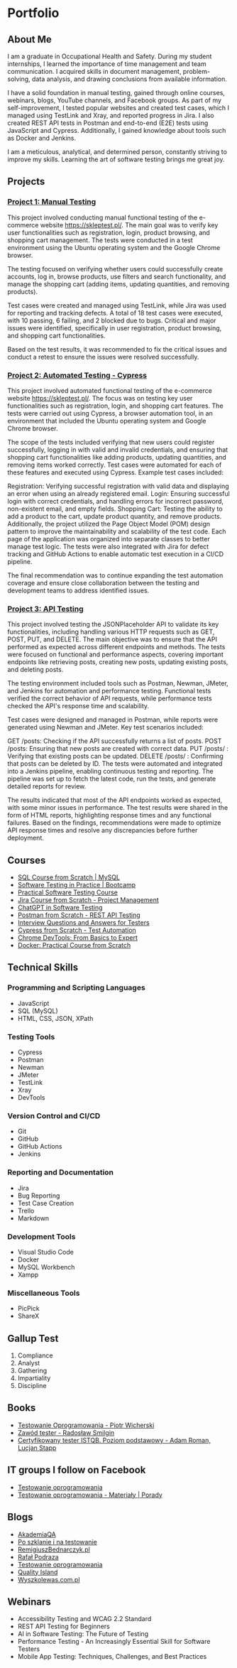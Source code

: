 # Portfolio
## About Me
I am a graduate in Occupational Health and Safety. During my student internships, I learned the importance of time management and team communication. I acquired skills in document management, problem-solving, data analysis, and drawing conclusions from available information.

I have a solid foundation in manual testing, gained through online courses, webinars, blogs, YouTube channels, and Facebook groups. As part of my self-improvement, I tested popular websites and created test cases, which I managed using TestLink and Xray, and reported progress in Jira. I also created REST API tests in Postman and end-to-end (E2E) tests using JavaScript and Cypress. Additionally, I gained knowledge about tools such as Docker and Jenkins.

I am a meticulous, analytical, and determined person, constantly striving to improve my skills. Learning the art of software testing brings me great joy.

## Projects

### [Project 1: Manual Testing](https://github.com/patryk-czarnecki/Project1-Manual-Testing)
This project involved conducting manual functional testing of the e-commerce website https://skleptest.pl/. The main goal was to verify key user functionalities such as registration, login, product browsing, and shopping cart management. The tests were conducted in a test environment using the Ubuntu operating system and the Google Chrome browser.

The testing focused on verifying whether users could successfully create accounts, log in, browse products, use filters and search functionality, and manage the shopping cart (adding items, updating quantities, and removing products).

Test cases were created and managed using TestLink, while Jira was used for reporting and tracking defects. A total of 18 test cases were executed, with 10 passing, 6 failing, and 2 blocked due to bugs. Critical and major issues were identified, specifically in user registration, product browsing, and shopping cart functionalities.

Based on the test results, it was recommended to fix the critical issues and conduct a retest to ensure the issues were resolved successfully.

### [Project 2: Automated Testing - Cypress](https://github.com/patryk-czarnecki/Project-2-Automated-Testing---Cypress)
This project involved automated functional testing of the e-commerce website https://skleptest.pl/. The focus was on testing key user functionalities such as registration, login, and shopping cart features. The tests were carried out using Cypress, a browser automation tool, in an environment that included the Ubuntu operating system and Google Chrome browser.

The scope of the tests included verifying that new users could register successfully, logging in with valid and invalid credentials, and ensuring that shopping cart functionalities like adding products, updating quantities, and removing items worked correctly. Test cases were automated for each of these features and executed using Cypress. Example test cases included:

Registration: Verifying successful registration with valid data and displaying an error when using an already registered email.
Login: Ensuring successful login with correct credentials, and handling errors for incorrect password, non-existent email, and empty fields.
Shopping Cart: Testing the ability to add a product to the cart, update product quantity, and remove products.
Additionally, the project utilized the Page Object Model (POM) design pattern to improve the maintainability and scalability of the test code. Each page of the application was organized into separate classes to better manage test logic. The tests were also integrated with Jira for defect tracking and GitHub Actions to enable automatic test execution in a CI/CD pipeline.

The final recommendation was to continue expanding the test automation coverage and ensure close collaboration between the testing and development teams to address identified issues.

### [Project 3: API Testing](https://github.com/patryk-czarnecki/Project3-APITesting)
This project involved testing the JSONPlaceholder API to validate its key functionalities, including handling various HTTP requests such as GET, POST, PUT, and DELETE. The main objective was to ensure that the API performed as expected across different endpoints and methods. The tests were focused on functional and performance aspects, covering important endpoints like retrieving posts, creating new posts, updating existing posts, and deleting posts.

The testing environment included tools such as Postman, Newman, JMeter, and Jenkins for automation and performance testing. Functional tests verified the correct behavior of API requests, while performance tests checked the API's response time and scalability.

Test cases were designed and managed in Postman, while reports were generated using Newman and JMeter. Key test scenarios included:

GET /posts: Checking if the API successfully returns a list of posts.
POST /posts: Ensuring that new posts are created with correct data.
PUT /posts/
: Verifying that existing posts can be updated.
DELETE /posts/
: Confirming that posts can be deleted by ID.
The tests were automated and integrated into a Jenkins pipeline, enabling continuous testing and reporting. The pipeline was set up to fetch the latest code, run the tests, and generate detailed reports for review.

The results indicated that most of the API endpoints worked as expected, with some minor issues in performance. The test results were shared in the form of HTML reports, highlighting response times and any functional failures. Based on the findings, recommendations were made to optimize API response times and resolve any discrepancies before further deployment.

## Courses
* [SQL Course from Scratch | MySQL](https://www.udemy.com/course/kurs-sql-od-podstaw)
* [Software Testing in Practice | Bootcamp](https://www.udemy.com/course/testowanie-oprogramowania-w-praktyce-bootcamp)
* [Practical Software Testing Course](https://www.udemy.com/course/praktyczny-kurs-testowania-oprogramowania)
* [Jira Course from Scratch - Project Management](https://www.udemy.com/course/kurs-jira-od-podstaw-zarzadzanie-projektami)
* [ChatGPT in Software Testing](https://www.udemy.com/course/chatgpt-w-testowaniu-oprogramowania)
* [Postman from Scratch - REST API Testing](https://www.udemy.com/course/postman-od-podstaw-testowanie-rest-api)
* [Interview Questions and Answers for Testers](https://www.udemy.com/course/pytania-i-odpowiedzi-rekrutacyjne-dla-testera)
* [Cypress from Scratch - Test Automation](https://www.udemy.com/course/cypress-od-podstaw)
* [Chrome DevTools: From Basics to Expert](https://www.udemy.com/course/chrome-devtools-od-podstaw-do-eksperta)
* [Docker: Practical Course from Scratch](https://www.udemy.com/course/docker-praktyczny-kurs-od-podstaw)

## Technical Skills

### Programming and Scripting Languages
* JavaScript
* SQL (MySQL)
* HTML, CSS, JSON, XPath

### Testing Tools
* Cypress
* Postman
* Newman
* JMeter
* TestLink
* Xray
* DevTools

### Version Control and CI/CD
* Git
* GitHub
* GitHub Actions
* Jenkins

### Reporting and Documentation
* Jira
* Bug Reporting
* Test Case Creation
* Trello
* Markdown

### Development Tools
* Visual Studio Code
* Docker
* MySQL Workbench
* Xampp

### Miscellaneous Tools
* PicPick
* ShareX

## Gallup Test
1. Compliance
2. Analyst
3. Gathering
4. Impartiality
5. Discipline

## Books
* [Testowanie Oprogramowania - Piotr Wicherski](https://ksiazka.testowanieoprogramowania.pl/od-czego-zaczac)
* [Zawód tester - Radosław Smilgin](https://lubimyczytac.pl/ksiazka/291227/zawod-tester)
* [Certyfikowany tester ISTQB. Poziom podstawowy - Adam Roman, Lucjan Stapp](https://lubimyczytac.pl/ksiazka/4943677/certyfikowany-tester-istqb-poziom-podstawowy)

## IT groups I follow on Facebook
* [Testowanie oprogramowania](https://www.facebook.com/groups/TestowanieOprogramowania)
* [Testowanie oprogramowania - Materiały | Porady](https://www.facebook.com/groups/testowanie)

## Blogs
* [AkademiaQA](https://akademiaqa.pl/)
* [Po szklanie i na testowanie](https://poszklanieinatestowanie.pl/)
* [RemigiuszBednarczyk.pl](https://remigiuszbednarczyk.pl/)
* [Rafał Podraza](https://www.youtube.com/channel/UC0d8tgd-z-4fVvKnDLwCxzA)
* [Testowanie oprogramowania](https://testowanie-oprogramowania.pl/)
* [Quality Island](https://qualityisland.pl/blog/)
* [Wyszkolewas.com.pl](https://www.wyszkolewas.com.pl/)

## Webinars
* Accessibility Testing and WCAG 2.2 Standard
* REST API Testing for Beginners
* AI in Software Testing: The Future of Testing
* Performance Testing - An Increasingly Essential Skill for Software Testers
* Mobile App Testing: Techniques, Challenges, and Best Practices

